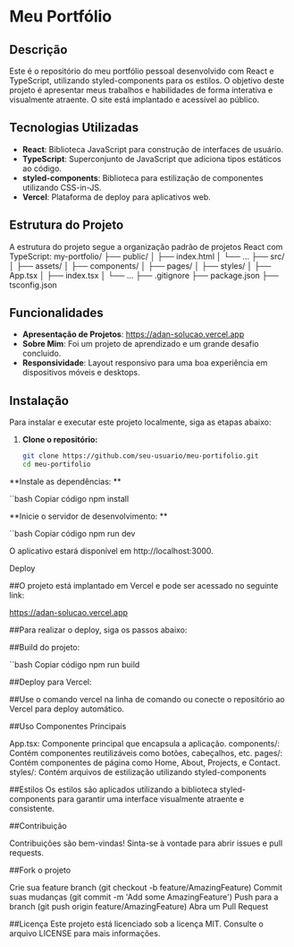 # Meu Portfólio

## Descrição

Este é o repositório do meu portfólio pessoal desenvolvido com React e TypeScript, utilizando styled-components para os estilos. O objetivo deste projeto é apresentar meus trabalhos e habilidades de forma interativa e visualmente atraente. O site está implantado e acessível ao público.

## Tecnologias Utilizadas

- **React**: Biblioteca JavaScript para construção de interfaces de usuário.
- **TypeScript**: Superconjunto de JavaScript que adiciona tipos estáticos ao código.
- **styled-components**: Biblioteca para estilização de componentes utilizando CSS-in-JS.
- **Vercel**: Plataforma de deploy para aplicativos web.

## Estrutura do Projeto

A estrutura do projeto segue a organização padrão de projetos React com TypeScript:
my-portfolio/
├── public/
│ ├── index.html
│ └── ...
├── src/
│ ├── assets/
│ ├── components/
│ ├── pages/
│ ├── styles/
│ ├── App.tsx
│ ├── index.tsx
│ └── ...
├── .gitignore
├── package.json
├── tsconfig.json


## Funcionalidades

- **Apresentação de Projetos**: https://adan-solucao.vercel.app
- **Sobre Mim**: Foi um projeto de aprendizado e um grande desafio concluido.
- **Responsividade**: Layout responsivo para uma boa experiência em dispositivos móveis e desktops.

## Instalação

Para instalar e executar este projeto localmente, siga as etapas abaixo:

1. **Clone o repositório:**

   ```bash
   git clone https://github.com/seu-usuario/meu-portifolio.git
   cd meu-portifolio

 **Instale as dependências: **

  ``bash
   Copiar código
   npm install

 **Inicie o servidor de desenvolvimento: **

``bash
   Copiar código
   npm run dev

O aplicativo estará disponível em http://localhost:3000.

Deploy

##O projeto está implantado em Vercel e pode ser acessado no seguinte link:

https://adan-solucao.vercel.app

##Para realizar o deploy, siga os passos abaixo:

##Build do projeto:

``bash
    Copiar código
    npm run build
    
##Deploy para Vercel:

##Use o comando vercel na linha de comando ou conecte o repositório ao Vercel para deploy automático.

##Uso Componentes Principais

App.tsx: Componente principal que encapsula a aplicação.
components/: Contém componentes reutilizáveis como botões, cabeçalhos, etc.
pages/: Contém componentes de página como Home, About, Projects, e Contact.
styles/: Contém arquivos de estilização utilizando styled-components

##Estilos
Os estilos são aplicados utilizando a biblioteca styled-components para garantir uma interface visualmente atraente e consistente.

##Contribuição

Contribuições são bem-vindas! Sinta-se à vontade para abrir issues e pull requests.

##Fork o projeto

Crie sua feature branch (git checkout -b feature/AmazingFeature)
Commit suas mudanças (git commit -m 'Add some AmazingFeature')
Push para a branch (git push origin feature/AmazingFeature)
Abra um Pull Request


##Licença
Este projeto está licenciado sob a licença MIT. Consulte o arquivo LICENSE para mais informações.

